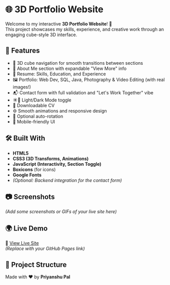 # 🌐 3D Portfolio Website

Welcome to my interactive **3D Portfolio Website**! 🎉  
This project showcases my skills, experience, and creative work through an engaging cube-style 3D interface.

## 🚀 Features

- 🌟 3D cube navigation for smooth transitions between sections
- 👤 About Me section with expandable "View More" info
- 📜 Resume: Skills, Education, and Experience
- 🖼️ Portfolio: Web Dev, SQL, Java, Photography & Video Editing (with real images!)
- 📬 Contact form with full validation and "Let's Work Together" vibe
- ☀️🌙 Light/Dark Mode toggle
- 📄 Downloadable CV
- ⚙️ Smooth animations and responsive design
- 🔄 Optional auto-rotation
- 📱 Mobile-friendly UI

## 🛠️ Built With

- **HTML5**  
- **CSS3 (3D Transforms, Animations)**  
- **JavaScript (Interactivity, Section Toggle)**  
- **Boxicons** (for icons)  
- **Google Fonts**  
- *(Optional: Backend integration for the contact form)*

## 📷 Screenshots

*(Add some screenshots or GIFs of your live site here)*

## 🌍 Live Demo

🔗 [View Live Site](https://your-username.github.io/your-3d-portfolio/)  
*(Replace with your GitHub Pages link)*

## 📁 Project Structure

Made with ❤️ by **Priyanshu Pal**
